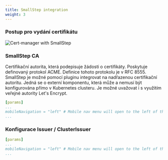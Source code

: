 ```yaml
---
title: SmallStep integration
weight: 3
---
```


### Postup pro vydání certifikátu

![Cert-manager with SmallStep](../../../images/acme-for-kubernetes/cert-manager-with-smallstep-ca.png "Cert-manager with SmallStep")

### SmallStep CA

Certifikační autorita, která podepisuje žádosti o certifikáty. Poskytuje definovaný protokol ACME. Definice tohoto protokolu je v RFC 8555. SmallStep je možné pomocí pluginu integrovat na nadřazenou certifikační autoritu. Jedná se o externí komponentu, která může a nemusí být konfigurována přímo v Kubernetes clusteru. Je možné uvažovat i s využitím veřejné autority Let's Encrypt.

```yaml
[params]
...
mobileNavigation = "left" # Mobile nav menu will open to the left of the screen.
...
```

### Konfigurace Issuer / ClusterIssuer

```yaml
[params]
...
mobileNavigation = "left" # Mobile nav menu will open to the left of the screen.
...
```
